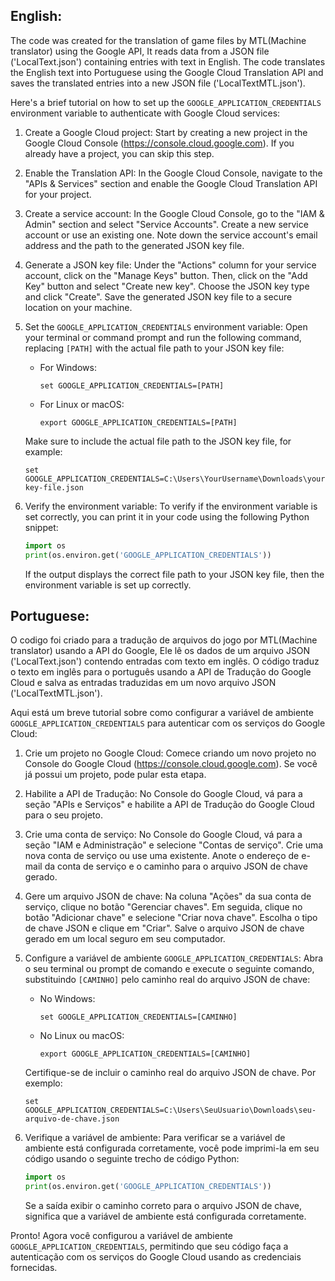 ## English:
The code was created for the translation of game files by MTL(Machine translator) using the Google API, It reads data from a JSON file ('LocalText.json') containing entries with text in English. The code translates the English text into Portuguese using the Google Cloud Translation API and saves the translated entries into a new JSON file ('LocalTextMTL.json').

Here's a brief tutorial on how to set up the `GOOGLE_APPLICATION_CREDENTIALS` environment variable to authenticate with Google Cloud services:

1. Create a Google Cloud project: Start by creating a new project in the Google Cloud Console (https://console.cloud.google.com). If you already have a project, you can skip this step.

2. Enable the Translation API: In the Google Cloud Console, navigate to the "APIs & Services" section and enable the Google Cloud Translation API for your project.

3. Create a service account: In the Google Cloud Console, go to the "IAM & Admin" section and select "Service Accounts". Create a new service account or use an existing one. Note down the service account's email address and the path to the generated JSON key file.

4. Generate a JSON key file: Under the "Actions" column for your service account, click on the "Manage Keys" button. Then, click on the "Add Key" button and select "Create new key". Choose the JSON key type and click "Create". Save the generated JSON key file to a secure location on your machine.

5. Set the `GOOGLE_APPLICATION_CREDENTIALS` environment variable: Open your terminal or command prompt and run the following command, replacing `[PATH]` with the actual file path to your JSON key file:
   - For Windows:
     ```
     set GOOGLE_APPLICATION_CREDENTIALS=[PATH]
     ```
   - For Linux or macOS:
     ```
     export GOOGLE_APPLICATION_CREDENTIALS=[PATH]
     ```

   Make sure to include the actual file path to the JSON key file, for example:
   ```
   set GOOGLE_APPLICATION_CREDENTIALS=C:\Users\YourUsername\Downloads\your-key-file.json
   ```

6. Verify the environment variable: To verify if the environment variable is set correctly, you can print it in your code using the following Python snippet:
   ```python
   import os
   print(os.environ.get('GOOGLE_APPLICATION_CREDENTIALS'))
   ```

   If the output displays the correct file path to your JSON key file, then the environment variable is set up correctly.

## Portuguese:
O codigo foi criado para a tradução de arquivos do jogo por MTL(Machine translator) usando a API do Google,  Ele lê os dados de um arquivo JSON ('LocalText.json') contendo entradas com texto em inglês. O código traduz o texto em inglês para o português usando a API de Tradução do Google Cloud e salva as entradas traduzidas em um novo arquivo JSON ('LocalTextMTL.json').

Aqui está um breve tutorial sobre como configurar a variável de ambiente `GOOGLE_APPLICATION_CREDENTIALS` para autenticar com os serviços do Google Cloud:

1. Crie um projeto no Google Cloud: Comece criando um novo projeto no Console do Google Cloud (https://console.cloud.google.com). Se você já possui um projeto, pode pular esta etapa.

2. Habilite a API de Tradução: No Console do Google Cloud, vá para a seção "APIs e Serviços" e habilite a API de Tradução do Google Cloud para o seu projeto.

3. Crie uma conta de serviço: No Console do Google Cloud, vá para a seção "IAM e Administração" e selecione "Contas de serviço". Crie uma nova conta de serviço ou use uma existente. Anote o endereço de e-mail da conta de serviço e o caminho para o arquivo JSON de chave gerado.

4. Gere um arquivo JSON de chave: Na coluna "Ações" da sua conta de serviço, clique no botão "Gerenciar chaves". Em seguida, clique no botão "Adicionar chave" e selecione "Criar nova chave". Escolha o tipo de chave JSON e clique em "Criar". Salve o arquivo JSON de chave gerado em um local seguro em seu computador.

5. Configure a variável de ambiente `GOOGLE_APPLICATION_CREDENTIALS`: Abra o seu terminal ou prompt de comando e execute o seguinte comando, substituindo `[CAMINHO]` pelo caminho real do arquivo JSON de chave:
   - No Windows:
     ```
     set GOOGLE_APPLICATION_CREDENTIALS=[CAMINHO]
     ```
   - No Linux ou macOS:
     ```
     export GOOGLE_APPLICATION_CREDENTIALS=[CAMINHO]
     ```

   Certifique-se de incluir o caminho real do arquivo JSON de chave. Por exemplo:
   ```
   set GOOGLE_APPLICATION_CREDENTIALS=C:\Users\SeuUsuario\Downloads\seu-arquivo-de-chave.json
   ```

6. Verifique a variável de ambiente: Para verificar se a variável de ambiente está configurada corretamente, você pode imprimi-la em seu código usando o seguinte trecho de código Python:
   ```python
   import os
   print(os.environ.get('GOOGLE_APPLICATION_CREDENTIALS'))
   ```

   Se a saída exibir o caminho correto para o arquivo JSON de chave, significa que a variável de ambiente está configurada corretamente.

Pronto! Agora você configurou a variável de ambiente `GOOGLE_APPLICATION_CREDENTIALS`, permitindo que seu código faça a autenticação com os serviços do Google Cloud usando as credenciais fornecidas.
